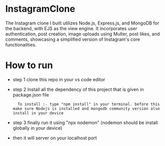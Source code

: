 # InstagramClone
The Instagram clone I built utilizes Node.js, Express.js, and MongoDB for the backend, with EJS as the view engine. It incorporates user authentication, post creation, image uploads using Multer, post likes, and comments, showcasing a simplified version of Instagram's core functionalities.

# How to run
- step 1 clone this repo in your vs code editor

- step 2 Install all the dependency of this project that is given in package.json file

        To install :- type "npm install" in your terminal. before this make sure Nodejs is installed and mongodb community version also install in your device
        
- step 3 finally run it using "npx nodemon" (nodemon should be install globally in your device)

- then it will server on your localhost port
